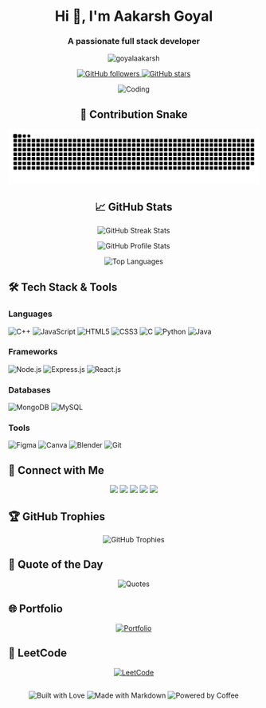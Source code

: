 <h1 align="center">Hi 👋, I'm Aakarsh Goyal</h1>
<h3 align="center">A passionate full stack developer</h3>

<p align="center">
  <img src="https://komarev.com/ghpvc/?username=goyalaakarsh&label=Profile%20views&color=0e75b6&style=flat" alt="goyalaakarsh" />
</p>

<p align="center">
  <a href="https://github.com/goyalaakarsh?tab=followers">
    <img src="https://img.shields.io/github/followers/goyalaakarsh?label=Followers&style=social" alt="GitHub followers" />
  </a>
  <a href="https://github.com/goyalaakarsh">
    <img src="https://img.shields.io/github/stars/goyalaakarsh?label=Stars&style=social" alt="GitHub stars" />
  </a>
</p>

<p align="center">
  <img src="https://user-images.githubusercontent.com/55564866/129572054-2d4a217e-07d7-4dd1-80e7-4b5d3ed4b981.gif" alt="Coding" width="400" />
</p>

<h2 align="center"> 🐍 Contribution Snake</h2>
<p align="center">
  <img src="https://github.com/Platane/snk/raw/output/github-contribution-grid-snake.svg" alt="snake animation" />
</p>

<h2 align="center"> 📈 GitHub Stats</h2>
<p align="center">
  <img src="https://github-readme-streak-stats.herokuapp.com/?user=goyalaakarsh&theme=dark" alt="GitHub Streak Stats" />
</p>
<p align="center">
  <img src="https://github-readme-stats.vercel.app/api?username=goyalaakarsh&show_icons=true&theme=dark" alt="GitHub Profile Stats" />
</p>
<p align="center">
  <img src="https://github-readme-stats.vercel.app/api/top-langs/?username=goyalaakarsh&layout=compact&theme=dark" alt="Top Languages" />
</p>

## 🛠 Tech Stack & Tools

### Languages

![C++](https://img.shields.io/badge/c++-%2300599C.svg?&style=for-the-badge&logo=c%2B%2B&logoColor=white)
![JavaScript](https://img.shields.io/badge/javascript-%23323330.svg?&style=for-the-badge&logo=javascript&logoColor=%23F7DF1E)
![HTML5](https://img.shields.io/badge/html5-%23E34F26.svg?&style=for-the-badge&logo=html5&logoColor=white)
![CSS3](https://img.shields.io/badge/css3-%231572B6.svg?&style=for-the-badge&logo=css3&logoColor=white)
![C](https://img.shields.io/badge/c-%2300599C.svg?&style=for-the-badge&logo=c&logoColor=white)
![Python](https://img.shields.io/badge/python-%2314354C.svg?&style=for-the-badge&logo=python&logoColor=%23FFD43B)
![Java](https://img.shields.io/badge/java-%23ED8B00.svg?&style=for-the-badge&logo=java&logoColor=white)

### Frameworks

![Node.js](https://img.shields.io/badge/node.js-%2343853D.svg?&style=for-the-badge&logo=node.js&logoColor=white)
![Express.js](https://img.shields.io/badge/express.js-%23404d59.svg?&style=for-the-badge)
![React.js](https://img.shields.io/badge/react-%2320232a.svg?&style=for-the-badge&logo=react&logoColor=%2361DAFB)

### Databases

![MongoDB](https://img.shields.io/badge/mongodb-%234ea94b.svg?&style=for-the-badge&logo=mongodb&logoColor=white)
![MySQL](https://img.shields.io/badge/mysql-%2300f.svg?&style=for-the-badge&logo=mysql&logoColor=white)

### Tools

![Figma](https://img.shields.io/badge/figma-%23F24E1E.svg?&style=for-the-badge&logo=figma&logoColor=white)
![Canva](https://img.shields.io/badge/canva-%2300C4CC.svg?&style=for-the-badge&logo=canva&logoColor=white)
![Blender](https://img.shields.io/badge/blender-%23F5792A.svg?&style=for-the-badge&logo=blender&logoColor=white)
![Git](https://img.shields.io/badge/git-%23F05033.svg?&style=for-the-badge&logo=git&logoColor=white)

## 📧 Connect with Me

<p align="center">
  <a href="mailto:aakarshgoyal23@gmail.com.com"><img src="https://img.shields.io/badge/Gmail-D14836?style=for-the-badge&logo=gmail&logoColor=white"></a>
  <a href="https://www.linkedin.com/in/goyalaakarsh/"><img src="https://img.shields.io/badge/LinkedIn-0077B5?style=for-the-badge&logo=linkedin&logoColor=white"></a>
  <a href="https://www.instagram.com/aakarshgoyall/"><img src="https://img.shields.io/badge/Instagram-E4405F?style=for-the-badge&logo=instagram&logoColor=white"></a>
  <a href="https://github.com/goyalaakarsh"><img src="https://img.shields.io/badge/GitHub-181717?style=for-the-badge&logo=github&logoColor=white"></a>
  <a href="https://discordapp.com/users/aakarshgoyal/"><img src="https://img.shields.io/badge/Discord-7289DA?style=for-the-badge&logo=discord&logoColor=white"></a>
</p>

## 🏆 GitHub Trophies

<p align="center">
  <img src="https://github-profile-trophy.vercel.app/?username=goyalaakarsh&theme=darkhub" alt="GitHub Trophies" />
</p>

## 💬 Quote of the Day

<p align="center">
  <img src="https://quotes-github-readme.vercel.app/api?type=horizontal&theme=dark" alt="Quotes" />
</p>

## 🌐 Portfolio

<p align="center">
  <a href="https://aakarshgoyal.vercel.app/" target="_blank">
    <img src="https://img.shields.io/badge/Portfolio-0A0A0A?style=for-the-badge&logo=google-chrome&logoColor=white" alt="Portfolio">
  </a>
</p>

## 📝 LeetCode

<p align="center">
  <a href="https://leetcode.com/goyalaakarsh/" target="_blank">
    <img src="https://img.shields.io/badge/LeetCode-FFA116?style=for-the-badge&logo=leetcode&logoColor=white" alt="LeetCode">
  </a>
</p>

## 

<p align="center">
  <img src="https://forthebadge.com/images/badges/built-with-love.svg" alt="Built with Love">
  <img src="https://forthebadge.com/images/badges/made-with-markdown.svg" alt="Made with Markdown">
  <img src="https://forthebadge.com/images/badges/powered-by-coffee.svg" alt="Powered by Coffee">
</p>
